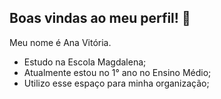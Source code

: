 ## Boas vindas ao meu perfil! 🥰


Meu nome é Ana Vitória.

- Estudo na Escola Magdalena;
- Atualmente estou no 1° ano no Ensino Médio;
- Utilizo esse espaço para minha organização;
